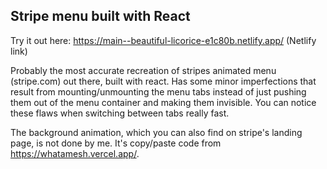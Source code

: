 ## Stripe menu built with React

Try it out here:
https://main--beautiful-licorice-e1c80b.netlify.app/
(Netlify link)

Probably the most accurate recreation of stripes animated menu (stripe.com) out there, built with react. Has some minor imperfections that result from mounting/unmounting the menu tabs instead of just pushing them out of the menu container and making them invisible. You can notice these flaws when switching between tabs really fast.

The background animation, which you can also find on stripe's landing page, is not done by me. It's copy/paste code from https://whatamesh.vercel.app/.